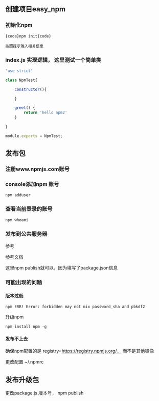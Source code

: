 ## 创建项目easy_npm

### 初始化npm

    {code}npm init{code}

    按照提示输入相关信息

### index.js 实现逻辑， 这里测试一个简单类

```javascript
'use strict'

class NpmTest{

    constructor(){

    }

    greet() {
        return 'hello npm2'
    }

}

module.exports = NpmTest;
```

## 发布包

### 注册www.npmjs.com账号

### console添加npm 账号
```
npm adduser
```

### 查看当前登录的账号

```
npm whoami
```
### 发布到公共服务器

参考 

[参考文档](https://docs.npmjs.com/cli/publish)

这里npm publish就可以，因为填写了package.json信息

### 可能出现的问题

#### 版本过低

```
npm ERR! Error: forbidden may not mix password_sha and pbkdf2
```

升级npm

```
npm install npm -g
```

#### 发布不上去

确保npm配置的是 registry=https://registry.npmjs.org/， 而不是其他镜像

更改配置 ~/.npmrc 

## 发布升级包

更改package.js 版本号， npm publish
